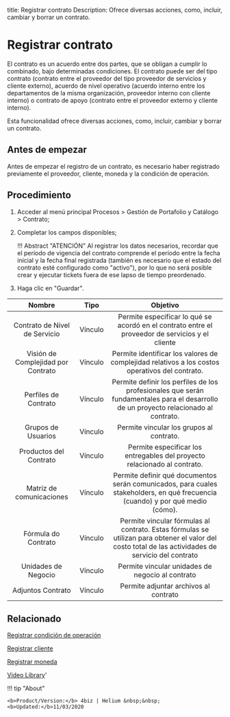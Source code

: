 title: Registrar contrato
Description: Ofrece diversas acciones, como, incluir, cambiar y borrar un contrato.
# Registrar contrato


El contrato es un acuerdo entre dos partes, que se obligan a cumplir lo
combinado, bajo determinadas condiciones. El contrato puede ser del tipo
contrato (contrato entre el proveedor del tipo proveedor de servicios y cliente
externo), acuerdo de nivel operativo (acuerdo interno entre los departamentos de
la misma organización, proveedor interno con cliente interno) o contrato de
apoyo (contrato entre el proveedor externo y cliente interno).

Esta funcionalidad ofrece diversas acciones, como, incluir, cambiar y borrar un
contrato.

Antes de empezar
--------------------

Antes de empezar el registro de un contrato, es necesario haber registrado
previamente el proveedor, cliente, moneda y la condición de operación.

Procedimiento
-----------------

1.  Acceder al menú principal Procesos \> Gestión de Portafolio y Catálogo \>
    Contrato;

2.  Completar los campos disponibles;

    !!! Abstract "ATENCIÓN"
        Al registrar los datos necesarios, recordar que el período de vigencia del
        contrato comprende el período entre la fecha inicial y la fecha final registrada 
        (también es necesario que el estado del contrato esté configurado como "activo"), 
        por lo que no será posible crear y ejecutar tickets fuera de ese lapso de tiempo 
        preordenado.  

3.  Haga clic en "Guardar".



|               Nombre               |   Tipo  |                                                                       Objetivo                                                                      |
|:----------------------------------:|:-------:|:---------------------------------------------------------------------------------------------------------------------------------------------------:|
|    Contrato de Nivel de Servicio   | Vínculo |                           Permite especificar lo qué se acordó en el contrato entre el proveedor de servicios y el cliente                          |
| Visión de Complejidad por Contrato | Vínculo |                            Permite identificar los valores de complejidad relativos a los costos operativos del contrato.                           |
|        Perfiles de Contrato        | Vínculo |         Permite definir los perfiles de los profesionales que serán fundamentales para el desarrollo de un proyecto relacionado al contrato.        |
|         Grupos de Usuarios         | Vínculo |                                                       Permite vincular los grupos al contrato.                                                      |
|       Productos del Contrato       | Vínculo |                                      Permite especificar los entregables del proyecto relacionado al contrato.                                      |
|      Matriz de comunicaciones      | Vínculo |            Permite definir qué documentos serán comunicados, para cuales stakeholders, en qué frecuencia (cuando) y por qué medio (cómo).           |
|         Fórmula do Contrato        | Vínculo | Permite vincular fórmulas al contrato. Estas fórmulas se utilizan para obtener el valor del costo total de las actividades de servicio del contrato |
|         Unidades de Negocio        | Vínculo |                                                   Permite vincular unidades de negocio al contrato                                                  |
|          Adjuntos Contrato         | Vínculo |                                                        Permite adjuntar archivos al contrato                                                        |




Relacionado
-------

[Registrar condición de operación](/es-es/4biz-helium/processes/portfolio-and-catalog/configuration/register-operating-condition.html)

[Registrar cliente](/es-es/4biz-helium/processes/portfolio-and-catalog/configuration/register-client.html)

[Registrar moneda](/es-es/4biz-helium/additional-features/contract-management/configuration/register-currency.html)


<i class='fa fa-youtube-play  fa-2x' style='color:#97ce17;vertical-align: middle;'> </i> [Video Library](https://www.youtube.com/playlist?list=PLB5qK2uzf2ROUXdrTeH-_n6tXmG4oPtoz)'

!!! tip "About"

    <b>Product/Version:</b> 4biz | Helium &nbsp;&nbsp;
    <b>Updated:</b>11/03/2020
